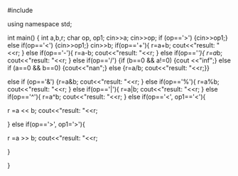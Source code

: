 #include <iostream>

using namespace std;

int main()
{
int a,b,r;
char op, op1;
cin>>a;
cin>>op;
if (op=='>') {cin>>op1;}
else if(op=='<') {cin>>op1;}
cin>>b;
if(op=='+'){
r=a+b;
cout<<"result: "<<r;
}
else if(op=='-'){
r=a-b;
cout<<"result: "<<r;
}
else if(op=='*'){
r=a*b;
cout<<"result: "<<r;
}
else if(op=='/') {if (b==0 && a!=0) {cout <<"inf";}
else if (a==0 && b==0) {cout<<"nan";}
else  {r=a/b; cout<<"result: "<<r;}}

else if (op=='&') {r=a&b;
cout<<"result: "<<r;
}
else if(op=='%'){
r=a%b;
cout<<"result: "<<r;
}
else if(op=='|'){
r=a|b;
cout<<"result: "<<r;
}
else if(op=='^'){
r=a^b;
cout<<"result: "<<r;
}
else if(op=='<', op1=='<'){

r =a << b;
cout<<"result: "<<r;

}
else if(op=='>', op1='>'){

r =a >> b;
cout<<"result: "<<r;

}


}
